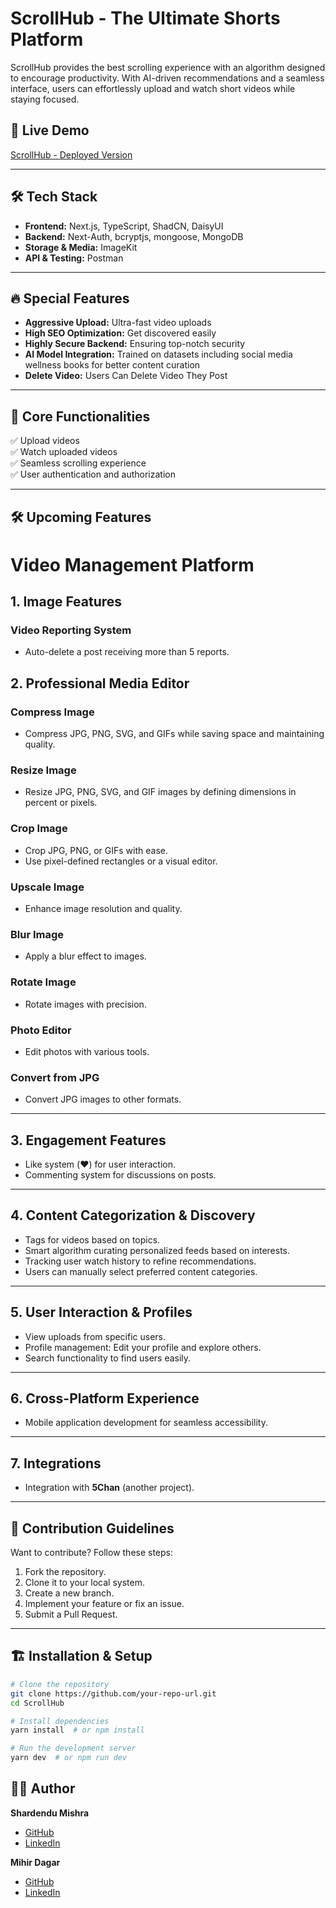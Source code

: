 # ScrollHub - The Ultimate Shorts Platform

ScrollHub provides the best scrolling experience with an algorithm designed to encourage productivity. With AI-driven recommendations and a seamless interface, users can effortlessly upload and watch short videos while staying focused.

## 🚀 Live Demo
[ScrollHub - Deployed Version](https://scroll-hub-shardendu-mishra.vercel.app/)

---

## 🛠 Tech Stack
- **Frontend:** Next.js, TypeScript, ShadCN, DaisyUI
- **Backend:** Next-Auth, bcryptjs, mongoose, MongoDB
- **Storage & Media:** ImageKit
- **API & Testing:** Postman

---

## 🔥 Special Features
- **Aggressive Upload:** Ultra-fast video uploads
- **High SEO Optimization:** Get discovered easily
- **Highly Secure Backend:** Ensuring top-notch security
- **AI Model Integration:** Trained on datasets including social media wellness books for better content curation
- **Delete Video:** Users Can Delete Video They Post

---

## 📌 Core Functionalities
✅ Upload videos  
✅ Watch uploaded videos  
✅ Seamless scrolling experience  
✅ User authentication and authorization

---

## 🛠 Upcoming Features
# Video Management Platform

## 1. Image Features

### Video Reporting System
- Auto-delete a post receiving more than 5 reports.

## 2. Professional Media Editor

### Compress Image
- Compress JPG, PNG, SVG, and GIFs while saving space and maintaining quality.

### Resize Image
- Resize JPG, PNG, SVG, and GIF images by defining dimensions in percent or pixels.

### Crop Image
- Crop JPG, PNG, or GIFs with ease.
- Use pixel-defined rectangles or a visual editor.

### Upscale Image
- Enhance image resolution and quality.

### Blur Image
- Apply a blur effect to images.

### Rotate Image
- Rotate images with precision.

### Photo Editor
- Edit photos with various tools.

### Convert from JPG
- Convert JPG images to other formats.

---

## 3. Engagement Features
- Like system (❤️) for user interaction.
- Commenting system for discussions on posts.

---

## 4. Content Categorization & Discovery
- Tags for videos based on topics.
- Smart algorithm curating personalized feeds based on interests.
- Tracking user watch history to refine recommendations.
- Users can manually select preferred content categories.

---

## 5. User Interaction & Profiles
- View uploads from specific users.
- Profile management: Edit your profile and explore others.
- Search functionality to find users easily.

---

## 6. Cross-Platform Experience
- Mobile application development for seamless accessibility.

---

## 7. Integrations
- Integration with **5Chan** (another project).

---

## 📜 Contribution Guidelines
Want to contribute? Follow these steps:
1. Fork the repository.
2. Clone it to your local system.
3. Create a new branch.
4. Implement your feature or fix an issue.
5. Submit a Pull Request.

---

## 🏗 Installation & Setup
```bash
# Clone the repository
git clone https://github.com/your-repo-url.git
cd ScrollHub

# Install dependencies
yarn install  # or npm install

# Run the development server
yarn dev  # or npm run dev
```

## 👨‍💻 Author
**Shardendu Mishra**
- [GitHub](https://github.com/MishraShardendu22)
- [LinkedIn](https://www.linkedin.com/in/shardendumishra22/)

**Mihir Dagar**
- [GitHub](https://github.com/DagarMihir)
- [LinkedIn](https://www.linkedin.com/in/mihir-dagar-3b65b3347/)

